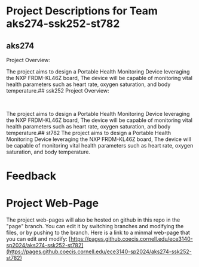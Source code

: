 # Project Descriptions for Team aks274-ssk252-st782

## aks274
Project Overview: 

The project aims to design a Portable Health Monitoring Device leveraging the NXP FRDM-KL46Z board, The device will be capable of monitoring vital health parameters such as heart rate, oxygen saturation, and body temperature.## ssk252
Project Overview: 

 

The project aims to design a Portable Health Monitoring Device leveraging the NXP FRDM-KL46Z board, The device will be capable of monitoring vital health parameters such as heart rate, oxygen saturation, and body temperature.## st782
The project aims to design a Portable Health Monitoring Device leveraging the NXP FRDM-KL46Z board, The device will be capable of monitoring vital health parameters such as heart rate, oxygen saturation, and body temperature.
# Feedback
# Project Web-Page

The project web-pages will also be hosted on github in this repo in the "page" branch. You can edit it by switching branches and modifying the files, or by pushing to the branch. Here is a link to a minmal web-page that you can edit and modify: [https://pages.github.coecis.cornell.edu/ece3140-sp2024/aks274-ssk252-st782](https://pages.github.coecis.cornell.edu/ece3140-sp2024/aks274-ssk252-st782)
